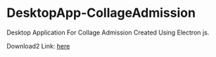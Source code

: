 # DesktopApp-CollageAdmission
Desktop Application For Collage Admission Created Using Electron js.

Download2 Link: [here](https://github.com/kashyapprajapat/DesktopApp-CollageAdmission/releases/download/V0.1/Collage.Admission.exe)
